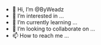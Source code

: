 - 👋 Hi, I’m @ByWeadz
- 👀 I’m interested in ...
- 🌱 I’m currently learning ...
- 💞️ I’m looking to collaborate on ...
- 📫 How to reach me ...

<!---
ByWeadz/ByWeadz is a ✨ special ✨ repository because its `README.md` (this file) appears on your GitHub profile.
You can click the Preview link to take a look at your changes.
--->

